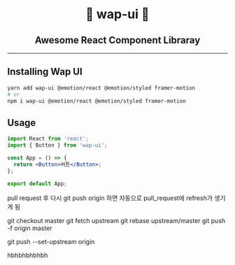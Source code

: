 <h1 align="center">🌟 wap-ui 🌟</h1>

<h2 align="center">Awesome React Component Libraray</h2>

---

## Installing Wap UI

```sh
yarn add wap-ui @emotion/react @emotion/styled framer-motion
# or
npm i wap-ui @emotion/react @emotion/styled framer-motion
```

## Usage

```jsx
import React from 'react';
import { Button } from 'wap-ui';

const App = () => {
  return <Button>버튼</Button>;
};

export default App;
```

pull request 후 다시 git push origin <branch name>하면
자동으로 pull_request에 refresh가 생기게 됨

git checkout master
git fetch upstream
git rebase upstream/master
git push -f origin master

git push --set-upstream origin <branch-name>

hbhbhbhbhbh
